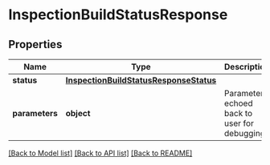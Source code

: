 # InspectionBuildStatusResponse

## Properties
Name | Type | Description | Notes
------------ | ------------- | ------------- | -------------
**status** | [**InspectionBuildStatusResponseStatus**](InspectionBuildStatusResponseStatus.md) |  | 
**parameters** | **object** | Parameters echoed back to user for debugging. | 

[[Back to Model list]](../README.md#documentation-for-models) [[Back to API list]](../README.md#documentation-for-api-endpoints) [[Back to README]](../README.md)


